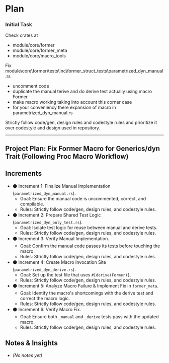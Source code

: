 # Plan

### Initial Task

Check crates at
- module/core/former
- module/core/former_meta
- module/core/macro_tools

Fix module\core\former\tests\inc\former_struct_tests\parametrized_dyn_manual.rs
- uncomment code
- duplicate the manual terive and do derive test actually using macro Former
- make macro working taking into account this corner case
- for your conveniency there expansion of macro in parametrized_dyn_manual.rs

Strictly follow code/gen, design rules and codestyle rules and prioritize it over codestyle and design used in repository.

---

## Project Plan: Fix Former Macro for Generics/dyn Trait (Following Proc Macro Workflow)

## Increments

*   ⚫ Increment 1: Finalize Manual Implementation (`parametrized_dyn_manual.rs`).
    *   Goal: Ensure the manual code is uncommented, correct, and compilable.
    *   Rules: Strictly follow code/gen, design rules, and codestyle rules.
*   ⚫ Increment 2: Prepare Shared Test Logic (`parametrized_dyn_only_test.rs`).
    *   Goal: Isolate test logic for reuse between manual and derive tests.
    *   Rules: Strictly follow code/gen, design rules, and codestyle rules.
*   ⚫ Increment 3: Verify Manual Implementation.
    *   Goal: Confirm the manual code passes its tests before touching the macro.
    *   Rules: Strictly follow code/gen, design rules, and codestyle rules.
*   ⚫ Increment 4: Create Macro Invocation Site (`parametrized_dyn_derive.rs`).
    *   Goal: Set up the test file that uses `#[derive(Former)]`.
    *   Rules: Strictly follow code/gen, design rules, and codestyle rules.
*   ⚫ Increment 5: Analyze Macro Failure & Implement Fix in `former_meta`.
    *   Goal: Identify the macro's shortcomings with the derive test and correct the macro logic.
    *   Rules: Strictly follow code/gen, design rules, and codestyle rules.
*   ⚫ Increment 6: Verify Macro Fix.
    *   Goal: Ensure both `_manual` and `_derive` tests pass with the updated macro.
    *   Rules: Strictly follow code/gen, design rules, and codestyle rules.

## Notes & Insights

*   *(No notes yet)*
